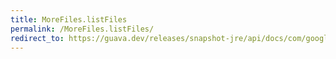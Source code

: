 ```yaml
---
title: MoreFiles.listFiles
permalink: /MoreFiles.listFiles/
redirect_to: https://guava.dev/releases/snapshot-jre/api/docs/com/google/common/io/MoreFiles.html#listFiles-java.nio.file.Path-
---
```

